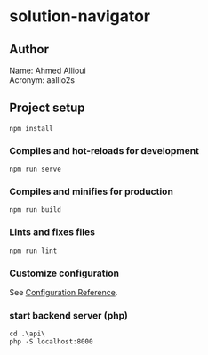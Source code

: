 # solution-navigator

## Author
Name: Ahmed Allioui\
Acronym: aallio2s

## Project setup
```
npm install
```

### Compiles and hot-reloads for development
```
npm run serve
```

### Compiles and minifies for production
```
npm run build
```

### Lints and fixes files
```
npm run lint
```

### Customize configuration
See [Configuration Reference](https://cli.vuejs.org/config/).

### start backend server (php)
```
cd .\api\
php -S localhost:8000
```
